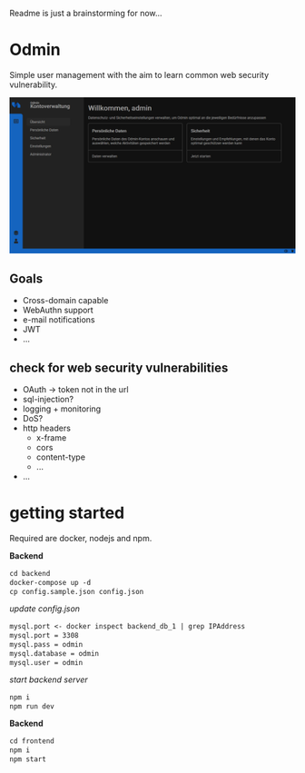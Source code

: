 Readme is just a brainstorming for now...


# Odmin
Simple user management with the aim to learn common web security vulnerability.

![Dashboard](docs/dashboard.png "Dashboard")


## Goals

- Cross-domain capable
- WebAuthn support
- e-mail notifications
- JWT
- ...

## check for web security vulnerabilities

- OAuth -> token not in the url
- sql-injection?
- logging + monitoring
- DoS?
- http headers
    - x-frame
    - cors
    - content-type
    - ...
- ...


# getting started

Required are docker, nodejs and npm.

**Backend**
```
cd backend
docker-compose up -d
cp config.sample.json config.json
```

*update config.json*
```
mysql.port <- docker inspect backend_db_1 | grep IPAddress
mysql.port = 3308
mysql.pass = odmin
mysql.database = odmin
mysql.user = odmin
```

*start backend server*
```
npm i
npm run dev
```

**Backend**
```
cd frontend
npm i
npm start
```
